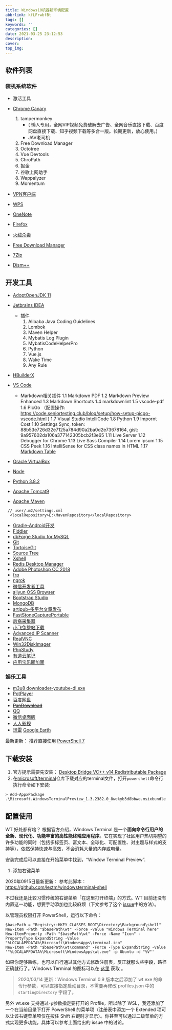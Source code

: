 ```yaml
---
title: Windows10机器新环境配置
abbrlink: kfLFrwbfBt
tags: []
keywords: ''
categories: []
date: 2021-03-25 23:12:53
description:
cover: 
top_img:
---
```



## 软件列表

### 装机系统软件

* 激活工具
* [Chrome Canary](https://www.google.com/chrome/?extra=canarychannel&standalone=1)
   1. tampermonkey
      * ( 懒人专用，全网VIP视频免费破解去广告、全网音乐直接下载、百度网盘直接下载、知乎视频下载等多合一版。长期更新，放心使用。)
      * JAV老司机
   2. Free Download Manager
   3. Octotree
   4. Vue Devtools
   5. ChroPath
   6. 掘金
   7. 谷歌上网助手
   8. Wappalyzer
   9. Momentum

* [VPN客户端](https://www.shrew.net/download/vpn/vpn-client-2.2.2-release.exe)
* [WPS](https://www.wps.cn/)
* [OneNote](https://www.microsoft.com/en-us/p/onenote/9wzdncrfhvjl)
* [Firefox](https://www.mozilla.org/en-US/firefox/new/)

* [火绒杀毒](https://www.huorong.cn/person5.html)
* [Free Download Manager](https://www.freedownloadmanager.org/download.htm)
* [7Zip](https://www.7-zip.org/download.html)
* [Dism++](https://www.chuyu.me/)

## 开发工具

* [AdoptOpenJDK 11](https://adoptopenjdk.net/?variant=openjdk11&jvmVariant=hotspot)
* [Jetbrains IDEA](https://www.jetbrains.com/idea/download/)
  * 插件
    1. Alibaba Java Coding Guidelines
    2. Lombok
    3. Maven Helper
    4. Mybatis Log Plugin
    5. MybatisCodeHelperPro
    6. Python
    7. Vue.js
    8. Wake Time
    9. Any Rule

* [HBuilderX](https://dcloud.io/)
* [VS Code](https://code.visualstudio.com/download)

  * Markdown相关插件
     1.1 Markdown PDF
     1.2 Markdown Preview Enhanced
     1.3 Markdown Shortcuts
     1.4 markdownlint
     1.5 vscode-pdf
     1.6 PicGo （配置操作: <https://code.seniortesting.club/blog/setup/how-setup-picgo-vscode.html> )
     1.7 Visual Studio IntelliCode
     1.8 Python
     1.9 Impornt Cost
     1.10 Settings Sync, token: 88b53e726d32e7125a784d90a2ba0d2e73678164, gist: 9a957602da106a377142305bcb2f3e65
    1.11 Live Server
    1.12 Debugger for Chrome
    1.13 Live Sass Compiler
    1.14 Lorem ipsum
    1.15 CSS Peek
    1.16 IntelliSense for CSS class names in HTML
    1.17 [Markdown Table](https://marketplace.visualstudio.com/items?itemName=TakumiI.markdowntable)

* [Oracle VirtualBox](https://www.virtualbox.org/wiki/Downloads)
* [Node](https://nodejs.org/en/download/)
* [Python 3.8.2](https://www.python.org/ftp/python/3.8.2/)
* [Apache Tomcat9](http://tomcat.apache.org/)
* [Apache Maven](https://maven.apache.org/download.cgi)

```
 // user/.m2/settings.xml
  <localRepository>E:\MavenRepository</localRepository>
```

* [Gradle-Android开发](https://gradle.org/)
* [Fiddler](https://www.telerik.com/download/fiddler)
* [dbForge Studio for MySQL](https://www.devart.com/dbforge/mysql/studio/download.html)
* [Git](https://git-scm.com/download/win)
* [TortoiseGit](https://tortoisegit.org/download/)
* [Source Tree](https://www.sourcetreeapp.com/)
* [Xshell](https://www.netsarang.com/en/xshell-download/)
* [Redis Desktop Manager](http://docs.redisdesktop.com/en/latest/)
* [Adobe Photoshop CC 2018](https://www.adobe.com/products/photoshop/free-trial-download.html)
* [frp](https://github.com/fatedier/frp)
* [ngrok](https://ngrok.com/download)
* [微信开发者工具](https://developers.weixin.qq.com/miniprogram/dev/devtools/download.html)
* [aliyun OSS Browser](https://github.com/aliyun/oss-browser)
* [Bootstrap Studio](https://bootstrapstudio.io/)
* [MongoDB](https://www.mongodb.com/download-center)
* [artipub-多平台文章发布](https://github.com/crawlab-team/artipub)
* [FastStoneCapturePortable](https://www.faststone.org/FSCaptureDetail.htm)
* [后裔采集器](http://www.houyicaiji.com/?type=download)
* [小飞兔整站下载](https://xft.fzxgj.top/)
* [Advanced IP Scanner](https://www.advanced-ip-scanner.com/index2.php)
* [RealVNC](https://www.realvnc.com/)
* [Win32DiskImager](https://sourceforge.net/projects/win32diskimager/)
* [PhpStudy](https://www.xp.cn/)
* [有道云笔记](http://m.note.youdao.com/)
* [应用宝乐固加固](https://cloud.tencent.com/product/ms)

### 娱乐工具

* [m3u8 downloader-youtube-dl.exe](https://github.com/ytdl-org/youtube-dl)
* [PotPlayer](https://daumpotplayer.com/download/)
* [百度网盘](https://pan.baidu.com/download)
* ~~[PanDownload](https://pandownload.com/)~~
* [QQ](https://im.qq.com/download/)
* [微信桌面版](https://pc.weixin.qq.com/)
* [人人影视](http://www.rrys2019.com/)
* [迅雷](https://www.xunlei.com/)
  [Google Earth](https://www.google.com/earth/versions/)

最新更新： 推荐直接使用 [PowerShell 7](https://github.com/PowerShell/PowerShell/releases)

## 下载安装

1. 官方提示需要先安装： [Desktop Bridge VC++ v14 Redistributable Package](https://www.microsoft.com/en-us/download/details.aspx?id=53175)
2. 在[microsoft/terminal](https://github.com/microsoft/terminal)仓库下载对应的terminal文件，打开`powershell`命令行执行命令如下安装:

```
> Add-AppxPackage .\Microsoft.WindowsTerminalPreview_1.3.2382.0_8wekyb3d8bbwe.msixbundle
```

## 配置使用

WT 好处都有啥？
根据官方介绍，Windows Terminal 是一个**面向命令行用户的全新、现代化、功能丰富的高性能终端应用程序**。它在实现了社区用户热切期望的许多功能的同时（包括多标签页、富文本、全球化、可配置性、对主题与样式的支持等），依然保持快速与高效，不会消耗大量的内存或电量。

安装完成后可以直接在开始菜单中找到，“Window Terminal Preview”.

1. 添加右键菜单

2020年0915日最新更新： 参考此脚本： <https://github.com/lextm/windowsterminal-shell>

不过我还是比较习惯传统的右键菜单「在这里打开终端」的方式。WT 目前还没有内置这一功能，想要手动添加也比较麻烦（下文参考了这个 [issue](https://github.com/microsoft/terminal/issues/1060)中的方法）。

以管理员权限打开 PowerShell，运行以下命令：

```
$basePath = "Registry::HKEY_CLASSES_ROOT\Directory\Background\shell"
New-Item -Path "$basePath\wt" -Force -Value "Windows Terminal here"
New-ItemProperty -Path "$basePath\wt" -Force -Name "Icon" -PropertyType ExpandString -Value "%LOCALAPPDATA%\Microsoft\WindowsApps\terminal.ico"
New-Item -Path "$basePath\wt\command" -Force -Type ExpandString -Value '"%LOCALAPPDATA%\Microsoft\WindowsApps\wt.exe" -p Ubuntu -d "%V"'

```

如果你足够熟练，也可以自行通过其他方式修改注册表，反正就那么些字段，路径正确就行了。Windows Terminal 的图标可以在 [这里](https://raw.githubusercontent.com/microsoft/terminal/master/res/terminal.ico) 获取 。

> 2020/03/14 更新：Windows Terminal 0.9 版本之后添加了 wt.exe 的命令行参数，可以直接指定启动目录，不需要再修改 profiles.json 中的 `startingDirectory` 字段了。

另外 wt.exe 支持通过` -p `参数指定要打开的 Profile，所以除了 WSL，我还添加了一个在当前目录下打开 PowerShell 的菜单项（注册表中添加一个 Extended 项可以让该右键菜单项仅在按住 Shift 右键时才显示）。你甚至可以通过二级菜单的方式实现更多功能，具体可以参考上面给出的 issue 中的讨论。
